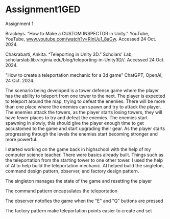 # Assignment1GED
 
Assignment 1

Brackeys. “How to Make a CUSTOM INSPECTOR in Unity.” YouTube, YouTube, www.youtube.com/watch?v=RInUu1_8aGw. Accessed 24 Oct. 2024.

Chakrabarti, Ankita. “Teleporting in Unity 3D.” Scholars’ Lab, scholarslab.lib.virginia.edu/blog/teleporting-in-Unity3D//. Accessed 24 Oct. 2024.

"How to create a teleportation mechanic for a 3d game" ChatGPT, OpenAI, 24 Oct. 2024.

The scenario being developed is a tower defense game where the player has the ability to teleport from one tower to the next. The player is expected to teleport around the map, trying to defeat the enemies. There will be more than one place where the enemies can spawn and try to attack the player. The enemies attack the towers, as the player starts losing towers, they will have fewer places to try and defeat the enemies. The enemies start spawning in slowly, this should give the player enough time to get accustomed to the game and start upgrading their gear. As the player starts progressing through the levels the enemies start becoming stronger and more powerful.

I started working on the game back in highschool with the help of my computer science teacher. There were basics already built. Things such as the teleportation from the starting tower to one other tower. I used the help of AI to help build the teleportation mechanic. AI helped build the singleton, command design pattern, observer, and factory design pattern.

The singleton manages the state of the game and resetting the player

The command pattern encapsulates the teleportation

The observer notofies the game when the "E" and "Q" buttons are pressed

The factory pattern make teleportation points easier to create and set
